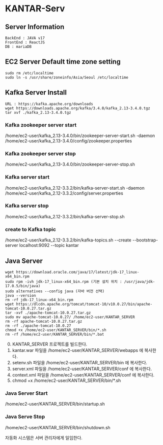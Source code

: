 # KANTAR-Serv

## Server Information
    BackEnd : JAVA v17
    FrontEnd : ReactJS
    DB : mariaDB

## EC2 Server Default time zone setting
```
sudo rm /etc/localtime
sudo ln -s /usr/share/zoneinfo/Asia/Seoul /etc/localtime
```

## Kafka Server Install
```
URL : https://kafka.apache.org/downloads
wget https://downloads.apache.org/kafka/3.4.0/kafka_2.13-3.4.0.tgz
tar xvf ./kafka_2.13-3.4.0.tgz
```

### Kafka zookeeper server start
/home/ec2-user/kafka_2.13-3.4.0/bin/zookeeper-server-start.sh -daemon /home/ec2-user/kafka_2.13-3.4.0/config/zookeeper.properties

### Kafka zookeeper server stop
/home/ec2-user/kafka_2.13-3.4.0/bin/zookeeper-server-stop.sh

### Kafka server start
/home/ec2-user/kafka_2.12-3.3.2/bin/kafka-server-start.sh -daemon /home/ec2-user/kafka_2.12-3.3.2/config/server.properties

### Kafka server stop
/home/ec2-user/kafka_2.12-3.3.2/bin/kafka-server-stop.sh

### create to Kafka topic
/home/ec2-user/kafka_2.12-3.3.2/bin/kafka-topics.sh --create --bootstrap-server localhost:9092 --topic kantar


## Java Server
```
wget https://download.oracle.com/java/17/latest/jdk-17_linux-x64_bin.rpm
sudo rpm -ivh jdk-17_linux-x64_bin.rpm (기본 설치 위치 : /usr/java/jdk-17.0.5/bin/java)
sudo alternatives --config java (자바 버전 선택)
java --version
rm -rf jdk-17_linux-x64_bin.rpm
wget https://dlcdn.apache.org/tomcat/tomcat-10/v10.0.27/bin/apache-tomcat-10.0.27.tar.gz
tar -xvf ./apache-tomcat-10.0.27.tar.gz
sudo mv apache-tomcat-10.0.27/ /home/ec2-user/KANTAR_SERVER
rm -rf apache-tomcat-10.0.27.tar.gz
rm -rf ./apache-tomcat-10.0.27
chmod +x /home/ec2-user/KANTAR_SERVER/bin/*.sh
rm -rf /home/ec2-user/KANTAR_SERVER/bin/*.bat
```

0. KANTAR_SERVER 프로젝트를 빌드한다.
1. kantar.war 파일을 /home/ec2-user/KANTAR_SERVER/webapps 에 복사한다.
2. setenv.sh 파일을 /home/ec2-user/KANTAR_SERVER/bin 에 복사한다.
3. server.xml 파일을 /home/ec2-user/KANTAR_SERVER/conf 에 복사한다.
4. context.xml 파일을 /home/ec2-user/KANTAR_SERVER/conf 에 복사한다.
5. chmod +x /home/ec2-user/KANTAR_SERVER/bin/*.sh

### Java Server Start
/home/ec2-user/KANTAR_SERVER/bin/startup.sh

### Java Serve Stop
/home/ec2-user/KANTAR_SERVER/bin/shutdown.sh

자동화 시스템은 서버 관리자에게 일임한다.
